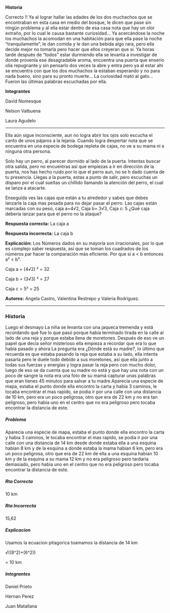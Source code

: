 **Historia**

Correcto !! Ya al lograr hallar las edades de los dos muchachos que se encontraban en esta casa en medio del bosque, le dicen que pase sin ningún problema y al ella estar dentro de esa casa nota que hay un olor extraño, por lo cual le causa bastante curiosidad… Ya acercándose la noche los muchachos la acomodan en una habitación para que ella pase la noche “tranquilamente”, le dan comida y le dan una bebida algo rara, pero ella decide mejor no tomarla pero hacer que ellos creyeran que sí. Ya horas tarde después de “todos” estar durmiendo ella se levanta a investigar de donde provenía ese desagradable aroma, encuentra una puerta que enserio olía repugnante y sin pensarlo dos veces la abre y entra pero ya al estar ahí se encuentra con que los dos muchachos la estaban esperando y no para nada bueno, sino para su pronto muerte… La curiosidad mató al gato… Fueron las últimas palabras escuchadas por ella.

**Integrantes**

David Nomesque

Nelson Valbuena

Laura Agudelo

***********************************************************************************************************

Ella aún sigue inconsciente, aun no logra abrir los ojos solo escucha el canto de unos pájaros a la lejanía.  Cuando logra despertar nota que se encuentra en una especie de bodega repleta de cajas, no ve a su mama ni a ninguna otra persona. 

Solo hay un perro, al parecer dormido al lado de la puerta. Intentas buscar otra salida, pero no encuentras así que empiezas a ir en dirección de la puerta, nos has hecho ruido por lo que el perro aun, no se h dado cuenta de tu presencia. Llegas a la puerta, estas a punto de salir, pero escuchas un disparo por el cual sueltas un chillido llamando la atención del perro, el cual se lanza a atacarte. 

Enseguida ves las cajas que están a tu alrededor y sabes que debes lanzarle la caja mas pesada para no dejar pasar el perro. Las cajas están marcadas con su peso, caja a=4√2, Caja b= 3√3, Caja c: 5 ¿Qué caja debería lanzar para que el perro no la ataque?

**Respuesta correcta:** La caja a

**Respuesta incorrecta:**  La caja b

**Explicación:**  Los Números dados en su mayoría son irracionales, por lo que es complejo saber respuesta, así que se toman los cuadrados de los números par hacer la comparación más eficiente. Por que si a < b entonces a² < b².

Caja a = (4√2) ²   = 32                   

Caja b = (3√3) ²   = 27                                

Caja c = 5²         = 25
            
**Autores:** Angela Castro, Valentina Restrepo y Valeria Rodríguez.
****************************************************************************************************
### Historia ###
Luego el desmayo La niña se levanta con una jaqueca tremenda y está recordando qué fue lo que pasó porque había terminado tirada en la calle al lado de una reja y porque estaba llena de moretones. Después de eso ve un papel que decía señor misterioso ella empieza a recordar que era lo que había pasado y ahora La pregunta era ¿Dónde está su madre?, lo último que recuerda es que estaba pasando la reja que estaba a su lado, ella intenta pasarla pero le duele todo debido a sus moretones, así que ella junto a todas sus fuerzas y energías y logra pasar la reja pero con mucho dolor, luego de eso se da cuenta que su madre no está y que hay una nota con un poco de sangre la nota era una foto de su mamá capturar unas palabras que eran tienes 45 minutos para salvar a tu madre.Aparecia una especie de mapa, estaba el punto donde ella encontro la carta y habia 3 caminos, le tocaba encontrar el mas rapido, se podia ir por una calle con una distancia de 10 km, pero era un poco peligrosa, otro que era de 22 km y no era tan peligroso, pero habia uno en el centro que no era peligroso pero tocaba encontrar la distancia de este.
##### Problema #####
Aparecia una especie de mapa, estaba el punto donde ella encontro la carta y habia 3 caminos, le tocaba encontrar el mas rapido, se podia ir por una calle con una distancia de 14 km desde donde estaba ella a una esquina habian 8 km y de la esquina a donde estaba la mama habian 6 km, pero era un poco peligrosa, otro que era de 22 km de ella a una esquina habian 10 km y de la esquina a su mama 12 km y no era peligroso pero tardaria demasiado, pero habia uno en el centro que no era peligroso pero tocaba encontrar la distancia de este.

##### Rta Correcta #####
10 km 
##### Rta Incorrecta ##### 
15,62
##### Explicacion #####
Usamos la ecuacion pitagorica toamamos la distancia de 14 km

√((8^2)+(6^2))

= 10 km
##### Integrantes #####
Daniel Prieto

Hernan Perez

Juan Matallana

